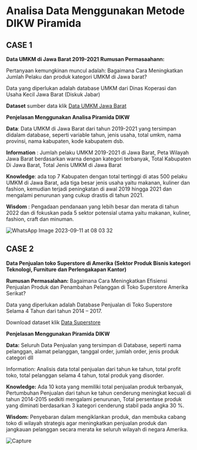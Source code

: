 
# Analisa Data Menggunakan Metode DIKW Piramida

## CASE 1
**Data UMKM di Jawa Barat 2019-2021**
**Rumusan Permasaahann:**

Pertanyaan kemungkinan muncul adalah:
Bagaimana Cara Meningkatkan Jumlah Pelaku dan produk kategori UMKM di
Jawa barat?

Data yang diperlukan adalah database UMKM dari Dinas Koperasi dan Usaha
Kecil Jawa Barat (Diskuk Jabar)

**Dataset**
sumber data klik <a href="https://opendata.jabarprov.go.id/id/dataset/jumlah-usaha-mikro-kecil-dan-menengah-umkm-binaan-berdasarkan-jenis-usaha-di-jawa-barat"> Data UMKM Jawa Barat</a>

**Penjelasan Menggunakan Analisa Piramida DIKW**

**Data**: Data UMKM di Jawa Barat dari tahun 2019-2021 yang tersimpan didalam database, seperti
variable tahun, jenis usaha, total umkm, nama provinsi, nama kabupaten, kode kabupatem dsb.

**Information** : Jumlah pelaku UMKM 2019-2021 di Jawa Barat, Peta Wilayah Jawa Barat
berdasarkan warna dengan kategori terbanyak, Total Kabupaten Di Jawa Barat, Total Jenis
UMKM di Jawa Barat

**Knowledge**: ada top 7 Kabupaten dengan total tertinggi di atas 500 pelaku UMKM di Jawa Barat,
ada tiga besar jenis usaha yaitu makanan, kuliner dan fashion, kemudian terjadi peningkatan di
awal 2019 hingga 2021 dan mengalami penurunan yang cukup drastis di tahun 2021.

**Wisdom** : Pengadaan pendanaan yang lebih besar dan merata di tahun 2022 dan di fokuskan
pada 5 sektor potensial utama yaitu makanan, kuliner, fashion, craft dan minuman.

![WhatsApp Image 2023-09-11 at 08 03 32](https://github.com/PajrulPalah/Belajar_Data_Analisis_Dengan_DIKW/assets/143974279/3d9e82b3-939c-4606-b292-dbeed68dd0d5)

## CASE 2
**Data Penjualan toko Superstore di Amerika (Sektor Produk Bisnis kategori 
Teknologi, Furniture dan Perlengakapan Kantor)**

**Rumusan Permasalahan:**
Bagaimana Cara Meningkatkan Efisiensi Penjualan Produk dan Penambahan 
Pelanggan di Toko Superstore Amerika Serikat?

Data yang diperlukan adalah Database Penjualan di Toko Superstore Selama 4
Tahun dari tahun 2014 – 2017.

Download dataset klik  <a href="https://docs.google.com/spreadsheets/d/19F1JrbwM0mtoYS6zLi9QFGPLUJkQuypf/edit#gid=2078121998"> Data Superstore </a>

**Penjelasan Menggunakan Piramida DIKW**

**Data:** Seluruh Data Penjualan yang tersimpan di Database, seperti nama pelanggan, alamat 
pelanggan, tanggal order, jumlah order, jenis produk categori dll

Information: Analisis data total penjualan dari tahun ke tahun, total profit toko, total pelanggan 
selama 4 tahun, total produk yang disorder.

**Knowledge:** Ada 10 kota yang memiliki total penjualan produk terbanyak, Pertumbuhan 
Penjualan dari tahun ke tahun cenderung meningkat kecuali di tahun 2014-2015 sedkiti mengalami
penurunan, Total persentase produk yang diminati berdasarkan 3 kategori cenderung stabil pada 
angka 30 %.

**Wisdom:** Penyebaran dalam mengiklankan produk, dan membuka cabang toko di wilayah 
strategis agar meningkatkan penjualan produk dan jangkauan pelanggan secara merata ke seluruh 
wilayah di negara Amerika.

![Capture](https://github.com/PajrulPalah/Belajar_Data_Analisis_Dengan_DIKW/assets/143974279/2d254383-9171-48f2-8ac6-ff7cc917f637)


